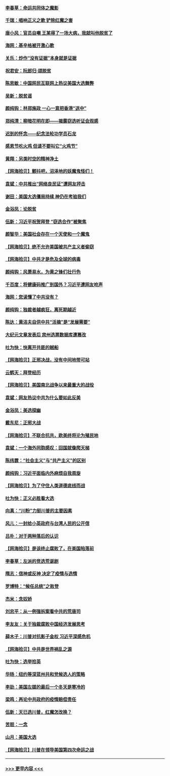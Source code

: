 #### [李春草：命运共同体之魔影](../pages/nsc993/n12585026.md?t=12012201) 
#### [千瑞：唱响正义之歌 铲除红魔之害](../pages/nsc993/n12585002.md?t=12012201) 
#### [唐小风：官员自嘲 王某得了一场大病，我就叫他脱贫了](../pages/nsc993/n12584981.md?t=12012201) 
#### [海网：基辛格被开激心歌](../pages/nsc993/n12584946.md?t=12012201) 
#### [关乐：炒作“没有证据”本身就是证据](../pages/nsc993/n12583146.md?t=12012201) 
#### [祝君安：阮郎归‧颂脱贫](../pages/nsc993/n12583119.md?t=12012201) 
#### [陈思敏：中国网民互联网上热议美国大选舞弊](../pages/nsc993/n12582845.md?t=12012201) 
#### [吴新：脱贫谣](../pages/nsc993/n12580839.md?t=12012201) 
#### [颜纯钩：林郑施政 一心一意把香港“送中”](../pages/nsc993/n12580805.md?t=12012201) 
#### [郑纯清：柳暗花明在即——揭露窃选听证会观感](../pages/nsc993/n12580795.md?t=12012201) 
#### [迟到的怀念——纪念法轮功学员石龙](../pages/nsc993/n12580245.md?t=12012201) 
#### [感恩节吃火鸡  但请不要叫它“火鸡节”](../pages/nsc993/n12580252.md?t=12012201) 
#### [黄翔：另类时空的精神净土](../pages/nsc993/n12578638.md?t=12012201) 
#### [【网海拾贝】颤抖吧，沼泽地的妖魔鬼怪们！](../pages/nsc993/n12578552.md?t=12012201) 
#### [袁斌：中共推出“网络良民证”遭网友抨击](../pages/nsc993/n12578511.md?t=12012201) 
#### [谢田：美国大选僵局持续 神仍在考验我们](../pages/nsc993/n12577432.md?t=12012201) 
#### [金浴凤：论脱贫](../pages/nsc993/n12576386.md?t=12012201) 
#### [伍新：习近平祝贺拜登 “窃选合作”被聚焦](../pages/nsc993/n12576358.md?t=12012201) 
#### [颜智华：美国社会存在一个天使和一个魔鬼](../pages/nsc993/n12574299.md?t=12012201) 
#### [【网海拾贝】绝不允许美国被共产主义者偷窃](../pages/nsc993/n12573396.md?t=12012201) 
#### [【网海拾贝】中共才是危及全球的病毒](../pages/nsc993/n12571204.md?t=12012201) 
#### [颜纯钩：风萧易水，为黄之锋们壮行色](../pages/nsc993/n12571487.md?t=12012201) 
#### [千百度：将健康码推广到国外？习近平遭网友呛声](../pages/nsc993/n12570808.md?t=12012201) 
#### [海网：您读懂了中共没有？](../pages/nsc993/n12570487.md?t=12012201) 
#### [颜纯钩：独裁者越疯狂，离死期越近](../pages/nsc993/n12569055.md?t=12012201) 
#### [陈达：黄洁夫自供中共“活摘”是“发展需要”](../pages/nsc993/n12568541.md?t=12012201) 
#### [大纪元文章发表后 宾州选票数据库遭篡改](../pages/nsc993/n12568105.md?t=12012201) 
#### [吐为快：快离开共匪的贼船](../pages/nsc993/n12568462.md?t=12012201) 
#### [【网海拾贝】正邪决战，没有中间地带可站](../pages/nsc993/n12568439.md?t=12012201) 
#### [云鹤天：拜登经历](../pages/nsc993/n12567294.md?t=12012201) 
#### [【网海拾贝】美国南北战争以来最重大的战役](../pages/nsc993/n12567247.md?t=12012201) 
#### [袁斌：网友热议中共为什么要如此反美](../pages/nsc993/n12567162.md?t=12012201) 
#### [金浴凤：美选探幽](../pages/nsc993/n12567147.md?t=12012201) 
#### [戴东尼：正邪大战](../pages/nsc993/n12567033.md?t=12012201) 
#### [【网海拾贝】不联合抗共，欧美终将沦为殖民地](../pages/nsc993/n12565068.md?t=12012201) 
#### [袁斌：一个海外同胞感叹：回国就像爬天梯](../pages/nsc993/n12564986.md?t=12012201) 
#### [陈纬霆：“社会主义”与“共产主义”的区别](../pages/nsc993/n12562417.md?t=12012201) 
#### [颜纯钩：习近平面临内外麻烦自我周旋](../pages/nsc993/n12563356.md?t=12012201) 
#### [【网海拾贝】为了守住人类道德底线而战](../pages/nsc993/n12562542.md?t=12012201) 
#### [吐为快：正义必胜看大选](../pages/nsc993/n12561967.md?t=12012201) 
#### [向真：“川粉”力挺川普的主要因素](../pages/nsc993/n12560774.md?t=12012201) 
#### [风儿：一封给小英政府与台湾人民的公开信](../pages/nsc993/n12560581.md?t=12012201) 
#### [吕朴：对于两种落后的认识](../pages/nsc993/n12560492.md?t=12012201) 
#### [【网海拾贝】是该终止腐败了，在美国陷落前](../pages/nsc993/n12559936.md?t=12012201) 
#### [李春草：左派的竞选荒诞剧](../pages/nsc993/n12558380.md?t=12012201) 
#### [隋志：信神或反神 决定了疫情与选情](../pages/nsc993/n12558255.md?t=12012201) 
#### [罗博特：“候任总统”之败登](../pages/nsc993/n12558189.md?t=12012201) 
#### [杰米：念奴娇](../pages/nsc993/n12558174.md?t=12012201) 
#### [刘忠平：从一例强拆案看中共的荒唐司](../pages/nsc993/n12558036.md?t=12012201) 
#### [李友友：关于独裁腐败中国经济发展思考](../pages/nsc993/n12558004.md?t=12012201) 
#### [薛木子：川普对抗影子金权 习近平深感危机](../pages/nsc993/n12557342.md?t=12012201) 
#### [【网海拾贝】中共是世界祸乱之源](../pages/nsc993/n12555353.md?t=12012201) 
#### [吐为快：选举拾英](../pages/nsc993/n12555041.md?t=12012201) 
#### [华旸：纽约等深蓝州共和党候选人的策略](../pages/nsc993/n12554309.md?t=12012201) 
#### [李劼：美国左媒的最后一个冬天是寒冷的](../pages/nsc993/n12552947.md?t=12012201) 
#### [梁鸣：再论中共政府的疫情赔偿责任](../pages/nsc993/n12553012.md?t=12012201) 
#### [伍新：天已选川普，红魔怎改换？](../pages/nsc993/n12552970.md?t=12012201) 
#### [苦胆：一念](../pages/nsc993/n12552957.md?t=12012201) 
#### [山月：美国大选](../pages/nsc993/n12552446.md?t=12012201) 
#### [【网海拾贝】川普在领导美国第四次命运之战](../pages/nsc993/n12551973.md?t=12012201) 

----
#### [ >>> 更早内容 <<< ](../indexes/nsc993-earlier.md)
